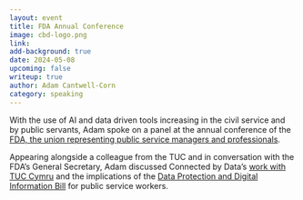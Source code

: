 ```yaml
---
layout: event
title: FDA Annual Conference
image: cbd-logo.png
link: 
add-background: true
date: 2024-05-08
upcoming: false
writeup: true
author: Adam Cantwell-Corn
category: speaking
---
```

With the use of AI and data driven tools increasing in the civil service and by public servants, Adam spoke on a panel at the annual conference of the [FDA, the union representing public service managers and professionals](https://www.fda.org.uk/).

Appearing alongside a colleague from the TUC and in conversation with the FDA’s General Secretary, Adam discussed Connected by Data’s [work with TUC Cymru](https://connectedbydata.org/projects/2023-tuc-cymru) and the implications of the [Data Protection and Digital Information Bill](https://connectedbydata.org/resources/dpdib-resources) for public service workers.
